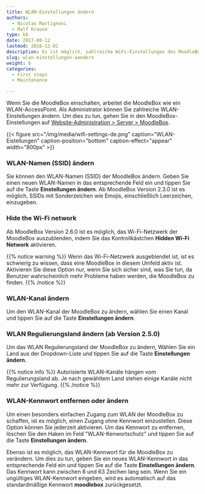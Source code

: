 ```yaml
---
title: WLAN-Einstellungen ändern
authors:
  - Nicolas Martignoni
  - Ralf Krause
type: kb
date: 2017-08-12
lastmod: 2018-12-01
description: Es ist möglich, zahlreiche WiFi-Einstellungen des MoodleBox AccessPoint zu ändern.
slug: wlan-einstellungen-aendern
weight: 6
categories:
  - First steps
  - Maintenance

---
```

Wenn Sie die MoodleBox einschalten, arbeitet die MoodleBox wie ein WLAN-AccessPoint. Als Administrator können Sie zahlreiche WLAN-Einstellungen ändern. Um dies zu tun, gehen Sie in den MoodleBox-Einstellungen auf [Website-Administration > Server > MoodleBox][1].

{{< figure src="/img/media/wifi-settings-de.png" caption="WLAN-Eistellungen" caption-position="bottom" caption-effect="appear" width="800px" >}}

### WLAN-Namen (SSID) ändern

Sie können den WLAN-Namen (SSID) der MoodleBox ändern. Geben Sie einen neuen WLAN-Namen in das entsprechende Feld ein und tippen Sie auf die Taste __Einstellungen ändern__. Ab MoodleBox Version 2.3.0 ist es möglich, SSIDs mit Sonderzeichen wie Emojis, einschließlich Leerzeichen, einzugeben.

### Hide the Wi-Fi network

Ab MoodleBox Version 2.6.0 ist es möglich, das Wi-Fi-Netzwerk der MoodleBox auszublenden, indem Sie das Kontrollkästchen __Hidden Wi-Fi Network__ aktivieren.

{{% notice warning %}}
Wenn das Wi-Fi-Netzwerk ausgeblendet ist, ist es schwierig zu wissen, dass eine MoodleBox in diesem Umfeld aktiv ist. Aktivieren Sie diese Option nur, wenn Sie sich sicher sind, was Sie tun, da Benutzer wahrscheinlich mehr Probleme haben werden, die MoodleBox zu finden.
{{% /notice %}}


### WLAN-Kanal ändern

Um den WLAN-Kanal der MoodleBox zu ändern, wählen Sie einen Kanal und tippen Sie auf die Taste __Einstellungen ändern__.

### WLAN Regulierungsland ändern (ab Version 2.5.0)

Um das WLAN Regulierungsland der MoodleBox zu ändern, Wählen Sie ein Land aus der Dropdown-Liste und tippen Sie auf die Taste __Einstellungen ändern__.

{{% notice info %}}
Autorisierte WLAN-Kanäle hängen vom Regulierungsland ab. Je nach gewähltem Land stehen einige Kanäle nicht mehr zur Verfügung.
{{% /notice %}}

### WLAN-Kennwort entfernen oder ändern

Um einen besonders einfachen Zugang zum WLAN der MoodleBox zu schaffen, ist es möglich, einen Zugang ohne Kennwort einzustellen. Diese Option können Sie jederzeit aktivieren. Um das Kennwort zu entfernen, löschen Sie den Haken im Feld "WLAN-Kenwortschutz" und tippen Sie auf die Taste __Einstellungen ändern__.

Ebenso ist es möglich, das WLAN-Kennwort für die MoodleBox zu verändern. Um dies zu tun, geben Sie ein neues WLAN-Kennwort in das entsprechende Feld ein und tippen Sie auf die Taste __Einstellungen ändern__. Das Kennwort kann zwischen 8 und 63 Zeichen lang sein. Wenn Sie ein ungültiges WLAN-Kennwort eingeben, wird es automatisch auf das standardmäßige Kennwort __moodlebox__ zurückgesetzt.

 [1]: http://moodlebox.home/admin/tool/moodlebox/index.php

